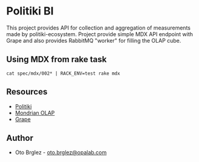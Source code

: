 # Politiki BI 

This project provides API for collection and aggregation of measurements made by politiki-ecosystem. Project provide simple MDX API endpoint with Grape and also provides RabbitMQ "worker" for filling the OLAP cube.

## Using MDX from rake task

    cat spec/mdx/002* | RACK_ENV=test rake mdx

## Resources

* [Politiki](http://politiki.si)
* [Mondrian OLAP](https://github.com/rsim/mondrian-olap)
* [Grape](https://github.com/intridea/grape/)

## Author 

* Oto Brglez - <oto.brglez@opalab.com>